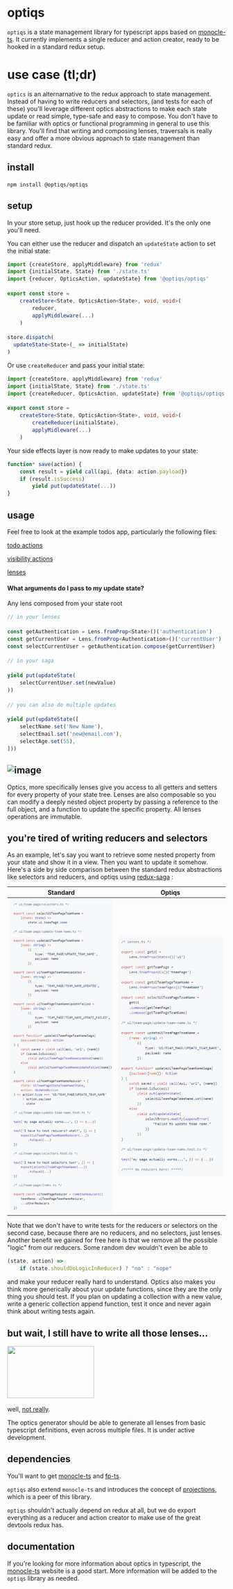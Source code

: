 # optiqs

`optiqs` is a state management library for typescript apps based on [monocle-ts](https://github.com/gcanti/monocle-ts). It currently implements a single reducer and action creator, ready to be hooked in a standard redux setup.

# use case (tl;dr)

`optics` is an alternarnative to the redux approach to state management. Instead of having to write reducers and selectors, (and tests for each of these) you'll leverage different optics abstractions to make each state update or read simple, type-safe and easy to compose. You don't have to be familiar with optics or functional programming in general to use this library. You'll find that writing and composing lenses, traversals is really easy and offer a more obvious approach to state management than standard redux.

## install

`npm install @optiqs/optiqs`

## setup

In your store setup, just hook up the reducer provided. It's the only one you'll need.

You can either use the reducer and dispatch an `updateState` action to set the initial state:

```typescript
import {createStore, applyMiddleware} from 'redux'
import {initialState, State} from './state.ts'
import {reducer, OpticsAction, updateState} from '@optiqs/optiqs'

export const store =
    createStore<State, OpticsAction<State>, void, void>(
        reducer,
        applyMiddleware(...)
    )

store.dispatch(
  updateState<State>(_ => initialState)
)
```

Or use `createReducer` and pass your initial state:

```typescript
import {createStore, applyMiddleware} from 'redux'
import {initialState, State} from './state.ts'
import {createReducer, OpticsAction, updateState} from '@optiqs/optiqs'

export const store =
    createStore<State, OpticsAction<State>, void, void>(
        createReducer(initialState),
        applyMidleware(...)
    )
```

Your side effects layer is now ready to make updates to your state:

```typescript
function* save(action) {
    const result = yield call(api, {data: action.payload})
    if (result.isSuccess)
        yield put(updateState(...))
}
```

## usage

Feel free to look at the example todos app, particularly the following files:

[todo actions](examples/todos/src/actions/todos.ts)

[visibility actions](examples/todos/src/actions/visibilityFilter.ts)

[lenses](examples/todos/src/lenses/index.ts)

#### What arguments do I pass to my update state?

Any lens composed from your state root

```typescript
// in your lenses

const getAuthentication = Lens.fromProp<State>()('authentication')
const getCurrentUser = Lens.fromProp<Authentication>()('currentUser')
const selectCurrentUser = getAuthentication.compose(getCurrentUser)

// in your saga

yield put(updateState(
    selectCurrentUser.set(newValue)
))

// you can also do multiple updates

yield put(updateState([
    selectName.set('New Name'),
    selectEmail.set('new@email.com'),
    selectAge.set(55),
]))
```

## ![image](https://media.tenor.com/images/74eae4ff92a933aaecf5b968aed5818d/tenor.gif)

Optics, more specifically lenses give you access to all getters and setters for every property of your state tree. Lenses are also composable so you can modify a deeply nested object property by passing a reference to the full object, and a function to update the specific property. All lenses operations are immutable.

## you're tired of writing reducers and selectors

As an example, let's say you want to retrieve some nested property from your state and show it in a view. Then you want to update it somehow. Here's a side by side comparison between the standard redux abstractions like selectors and reducers, and optiqs using [redux-saga](https://github.com/redux-saga/redux-saga) :

Standard               |  Optiqs
:---------------------:|:-------------------------:
![](docs/standard.png) |![](docs/optics.png)

Note that we don't have to write tests for the reducers or selectors on the second case, because there are no reducers, and no selectors, just lenses.
Another benefit we gained for free here is that we remove all the possible "logic" from our reducers. Some random dev wouldn't even be able to

```typescript
(state, action) =>
    if (state.shouldDoLogicInReducer) ? "no" : "nope"
```

and make your reducer really hard to understand.
Optics also makes you think more generically about your update functions, since they are the only thing you should test. If you plan on updating a collection with a new value, write a generic collection append function, test it once and never again think about writing tests again.

## but wait, I still have to write all those lenses...

<img src="https://media.giphy.com/media/l1KVaj5UcbHwrBMqI/source.gif" width="200" height="120" />

well, [not really](https://github.com/optiqs/optiqs-gen).

The optics generator should be able to generate all lenses from  basic typescript definitions, even across multiple files. It is under active development.

## dependencies

You'll want to get [monocle-ts](https://github.com/gcanti/monocle-ts) and [fp-ts](https://github.com/gcanti/fp-ts).

`optiqs` also extend `monocle-ts` and introduces the concept of [projections](https://github.com/optiqs/projections), which is a peer of this library.

`optiqs` shouldn't actually depend on redux at all, but we do export everything as a reducer and action creator to make use of the great devtools redux has.

## documentation

If you're looking for more information about optics in typescript, the [monocle-ts](https://github.com/gcanti/monocle-ts) website is a good start. More information will be added to the `optiqs` library as needed.

